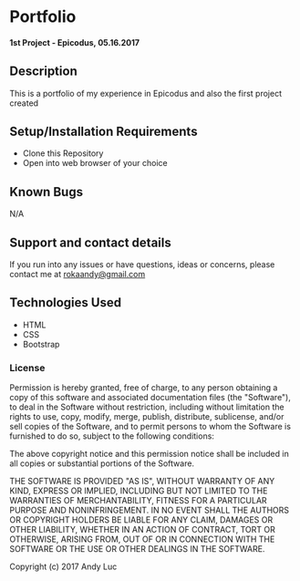 # Portfolio

#### 1st Project - Epicodus, 05.16.2017

## Description

This is a portfolio of my experience in Epicodus and also the first project created

## Setup/Installation Requirements

* Clone this Repository
* Open into web browser of your choice

## Known Bugs

N/A

## Support and contact details

If you run into any issues or have questions, ideas or concerns, please contact me at rokaandy@gmail.com

## Technologies Used

* HTML
* CSS
* Bootstrap

### License

Permission is hereby granted, free of charge, to any person obtaining a copy
of this software and associated documentation files (the "Software"), to deal
in the Software without restriction, including without limitation the rights
to use, copy, modify, merge, publish, distribute, sublicense, and/or sell
copies of the Software, and to permit persons to whom the Software is
furnished to do so, subject to the following conditions:

The above copyright notice and this permission notice shall be included in all
copies or substantial portions of the Software.

THE SOFTWARE IS PROVIDED "AS IS", WITHOUT WARRANTY OF ANY KIND, EXPRESS OR
IMPLIED, INCLUDING BUT NOT LIMITED TO THE WARRANTIES OF MERCHANTABILITY,
FITNESS FOR A PARTICULAR PURPOSE AND NONINFRINGEMENT. IN NO EVENT SHALL THE
AUTHORS OR COPYRIGHT HOLDERS BE LIABLE FOR ANY CLAIM, DAMAGES OR OTHER
LIABILITY, WHETHER IN AN ACTION OF CONTRACT, TORT OR OTHERWISE, ARISING FROM,
OUT OF OR IN CONNECTION WITH THE SOFTWARE OR THE USE OR OTHER DEALINGS IN THE
SOFTWARE.

Copyright (c) 2017 Andy Luc
